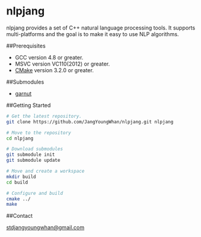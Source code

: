 # nlpjang
nlpjang provides a set of C++ natural language processing tools.
It supports multi-platforms and the goal is to make it easy to use NLP algorithms.

##Prerequisites

- GCC version 4.8 or greater.
- MSVC version VC110(2012) or greater.
- [CMake](http://www.cmake.org/) version 3.2.0 or greater.

##Submodules

- [garnut](https://github.com/JangYoungWhan/garnut)

##Getting Started

```bash
# Get the latest repository.
git clone https://github.com/JangYoungWhan/nlpjang.git nlpjang

# Move to the repository
cd nlpjang

# Download submodules
git submodule init
git submodule update

# Move and create a workspace
mkdir build
cd build

# Configure and build
cmake ../
make

```

##Contact

[stdjangyoungwhan@gmail.com](https://github.com/JangYoungWhan)
